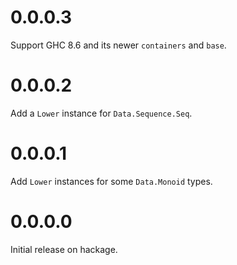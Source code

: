 # 0.0.0.3

Support GHC 8.6 and its newer `containers` and `base`.

# 0.0.0.2

Add a `Lower` instance for `Data.Sequence.Seq`.

# 0.0.0.1

Add `Lower` instances for some `Data.Monoid` types.


# 0.0.0.0

Initial release on hackage.
